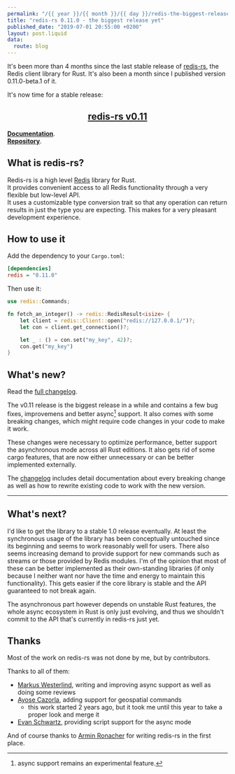 ```yaml
---
permalink: "/{{ year }}/{{ month }}/{{ day }}/redis-the-biggest-release-yet"
title: "redis-rs 0.11.0 - the biggest release yet"
published_date: "2019-07-01 20:55:00 +0200"
layout: post.liquid
data:
  route: blog
---
```


It's been more than 4 months since the last stable release of [redis-rs], the Redis client library for Rust.
It's also been a month since I published version 0.11.0-beta.1 of it.

It's now time for a stable release:

<center>

## [redis-rs v0.11](https://crates.io/crates/redis)

</center>

[**Documentation**](https://docs.rs/redis/*/redis/).  
[**Repository**](https://github.com/mitsuhiko).

## What is redis-rs?

Redis-rs is a high level [Redis] library for Rust.  
It provides convenient access to all Redis functionality through a very flexible but low-level API.  
It uses a customizable type conversion trait so that any operation can return results in just the type you are expecting.
This makes for a very pleasant development experience.

[redis-rs]: https://github.com/mitsuhiko/redis-rs/
[redis]: https://crates.io/crates/redis

## How to use it

Add the dependency to your `Cargo.toml`:

```ini
[dependencies]
redis = "0.11.0"
```

Then use it:

```rust
use redis::Commands;

fn fetch_an_integer() -> redis::RedisResult<isize> {
    let client = redis::Client::open("redis://127.0.0.1/")?;
    let con = client.get_connection()?;

    let _ : () = con.set("my_key", 42)?;
    con.get("my_key")
}
```

## What's new?

Read the [full changelog][changelog].

The v0.11 release is the biggest release in a while and contains a few bug fixes, improvemens and better async[^1] support.
It also comes with some breaking changes, which might require code changes in your code to make it work.

These changes were necessary to optimize performance, better support the asynchronous mode across all Rust editions.
It also gets rid of some cargo features, that are now either unnecessary or can be better implemented externally.

The [changelog] includes detail documentation about every breaking change as well as how to rewrite existing code to work with the new version.

[changelog]: https://github.com/mitsuhiko/redis-rs/blob/abe57741b69863b9843bc63ec5782bafcd727610/CHANGELOG.md

---

[^1]: async support remains an experimental feature.

## What's next?

I'd like to get the library to a stable 1.0 release eventually.
At least the synchronous usage of the library has been conceptually untouched since its beginning and seems to work reasonably well for users.
There also seems increasing demand to provide support for new commands such as streams or those provided by Redis modules.
I'm of the opinion that most of these can be better implemented as their own-standing libraries (if only because I neither want nor have the time and energy to maintain this functionality).
This gets easier if the core library is stable and the API guaranteed to not break again.

The asynchronous part however depends on unstable Rust features, the whole async ecosystem in Rust is only just evolving, and thus we shouldn't commit to the API that's currently in redis-rs just yet.

## Thanks

Most of the work on redis-rs was not done by me, but by contributors.

Thanks to all of them:

* [Markus Westerlind](https://github.com/Marwes), writing and improving async support as well as doing some reviews
* [Ayose Cazorla](https://github.com/ayosec), adding support for geospatial commands
    * this work started 2 years ago, but it took me until this year to take a proper look and merge it
* [Evan Schwartz](https://github.com/emschwartz), providing script support for the async mode

And of course thanks to [Armin Ronacher](https://github.com/mitsuhiko) for writing redis-rs in the first place.
